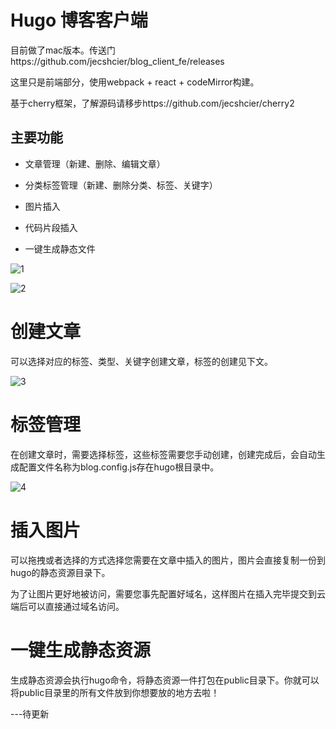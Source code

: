 # Hugo 博客客户端

目前做了mac版本。传送门https://github.com/jecshcier/blog_client_fe/releases

这里只是前端部分，使用webpack + react + codeMirror构建。

基于cherry框架，了解源码请移步https://github.com/jecshcier/cherry2



## 主要功能

- 文章管理（新建、删除、编辑文章）

- 分类标签管理（新建、删除分类、标签、关键字）

- 图片插入

- 代码片段插入

- 一键生成静态文件

![1](https://blog.cshayne.cn/images/2019-03-11-写了一个blog客户端....md/1.png)

![2](https://blog.cshayne.cn/images/2019-03-11-写了一个blog客户端....md/2.png)


# 创建文章

可以选择对应的标签、类型、关键字创建文章，标签的创建见下文。

![3](https://blog.cshayne.cn/images/2019-03-11-写了一个blog客户端....md/3.png)


# 标签管理

在创建文章时，需要选择标签，这些标签需要您手动创建，创建完成后，会自动生成配置文件名称为blog.config.js存在hugo根目录中。

![4](https://blog.cshayne.cn/images/2019-03-11-写了一个blog客户端....md/4.png)

# 插入图片

可以拖拽或者选择的方式选择您需要在文章中插入的图片，图片会直接复制一份到hugo的静态资源目录下。

为了让图片更好地被访问，需要您事先配置好域名，这样图片在插入完毕提交到云端后可以直接通过域名访问。

# 一键生成静态资源

生成静态资源会执行hugo命令，将静态资源一件打包在public目录下。你就可以将public目录里的所有文件放到你想要放的地方去啦！


---待更新         
